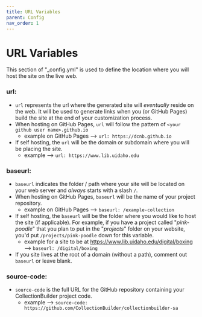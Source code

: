 ```yaml
---
title: URL Variables
parent: Config
nav_order: 1
---
```


# URL Variables

This section of "_config.yml" is used to define the location where you will host the site on the live web.

### url: 

- `url` represents the url where the generated site will *eventually* reside on the web. It will be used to generate links when you (or GitHub Pages) build the site at the end of your customization process. 
- When hosting on GitHub Pages, `url` will follow the pattern of `<your github user name>.github.io`
	- example on GitHub Pages --> `url: https://dcnb.github.io`
- If self hosting, the `url` will be the domain or subdomain where you will be placing the site.
	- example --> `url: https://www.lib.uidaho.edu`

### baseurl: 

- `baseurl` indicates the folder / path where your site will be located on your web server and *always* starts with a slash `/`.
- When hosting on GitHub Pages, `baseurl` will be the name of your project repository.
	- example on GitHub Pages --> `baseurl: /example-collection`
- If self hosting, the `baseurl` will be the folder where you would like to host the site (if applicable). For example, if you have a project called "*pink-poodle*" that you plan to put in the "*projects*" folder on your website, you'd put `/projects/pink-poodle` down for this variable. 
	- example for a site to be at <https://www.lib.uidaho.edu/digital/boxing> --> `baseurl: /digital/boxing` 
- If you site lives at the root of a domain (without a path), comment out `baseurl` or leave blank.

### source-code: 

- `source-code` is the full URL for the GitHub repository containing your CollectionBuilder project code.
	- example --> `source-code: https://github.com/CollectionBuilder/collectionbuilder-sa`
